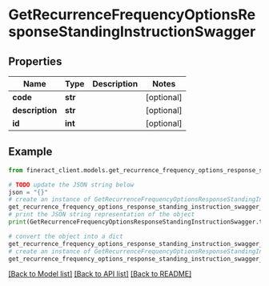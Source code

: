 # GetRecurrenceFrequencyOptionsResponseStandingInstructionSwagger


## Properties

Name | Type | Description | Notes
------------ | ------------- | ------------- | -------------
**code** | **str** |  | [optional] 
**description** | **str** |  | [optional] 
**id** | **int** |  | [optional] 

## Example

```python
from fineract_client.models.get_recurrence_frequency_options_response_standing_instruction_swagger import GetRecurrenceFrequencyOptionsResponseStandingInstructionSwagger

# TODO update the JSON string below
json = "{}"
# create an instance of GetRecurrenceFrequencyOptionsResponseStandingInstructionSwagger from a JSON string
get_recurrence_frequency_options_response_standing_instruction_swagger_instance = GetRecurrenceFrequencyOptionsResponseStandingInstructionSwagger.from_json(json)
# print the JSON string representation of the object
print(GetRecurrenceFrequencyOptionsResponseStandingInstructionSwagger.to_json())

# convert the object into a dict
get_recurrence_frequency_options_response_standing_instruction_swagger_dict = get_recurrence_frequency_options_response_standing_instruction_swagger_instance.to_dict()
# create an instance of GetRecurrenceFrequencyOptionsResponseStandingInstructionSwagger from a dict
get_recurrence_frequency_options_response_standing_instruction_swagger_from_dict = GetRecurrenceFrequencyOptionsResponseStandingInstructionSwagger.from_dict(get_recurrence_frequency_options_response_standing_instruction_swagger_dict)
```
[[Back to Model list]](../README.md#documentation-for-models) [[Back to API list]](../README.md#documentation-for-api-endpoints) [[Back to README]](../README.md)


